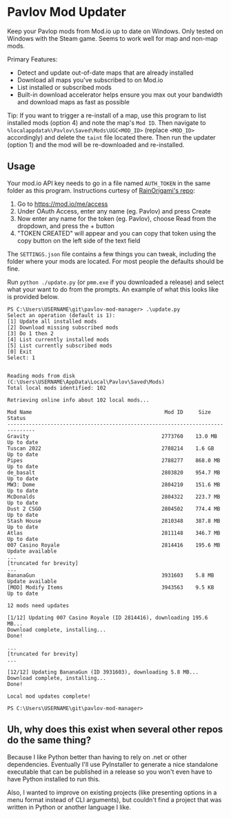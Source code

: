 # Pavlov Mod Updater
Keep your Pavlop mods from Mod.io up to date on Windows. Only tested on Windows with the Steam game. Seems to work well for map and non-map mods.

Primary Features:
- Detect and update out-of-date maps that are already installed
- Download all maps you've subscribed to on Mod.io
- List installed or subscribed mods
- Built-in download accelerator helps ensure you max out your bandwidth and download maps as fast as possible

Tip: If you want to trigger a re-install of a map, use this program to list installed mods (option 4) and note the map's `Mod ID`. Then navigate to `%localappdata%\Pavlov\Saved\Mods\UGC<MOD_ID>` (replace `<MOD_ID>` accordingly) and delete the `taint` file located there. Then run the updater (option 1) and the mod will be re-downloaded and re-installed.  

## Usage
Your mod.io API key needs to go in a file named `AUTH_TOKEN` in the same folder as this program. Instructions curtesy of [RainOrigami's repo](https://github.com/RainOrigami/DownloadPavlovMapsFromModIo):

1. Go to https://mod.io/me/access
2. Under OAuth Access, enter any name (eg. Pavlov) and press Create
3. Now enter any name for the token (eg. Pavlov), choose Read from the dropdown, and press the + button
4. "TOKEN CREATED" will appear and you can copy that token using the copy button on the left side of the text field

The `SETTINGS.json` file contains a few things you can tweak, including the folder where your mods are located. For most people the defaults should be fine.

Run `python ./update.py` (or `pmm.exe` if you downloaded a release) and select what your want to do from the prompts. An example of what this looks like is provided below.
```
PS C:\Users\USERNAME\git\pavlov-mod-manager> .\update.py
Select an operation (default is 1):
[1] Update all installed mods
[2] Download missing subscribed mods
[3] Do 1 then 2
[4] List currently installed mods
[5] List currently subscribed mods
[0] Exit
Select: 1


Reading mods from disk (C:\Users\USERNAME\AppData\Local\Pavlov\Saved\Mods)
Total local mods identified: 102

Retrieving online info about 102 local mods...

Mod Name                                           Mod ID     Size       Status
-------------------------------------------------------------------------------
Gravity                                           2773760    13.0 MB    Up to date
Tuscan 2022                                       2788214    1.6 GB     Up to date
Pipes                                             2788277    868.0 MB   Up to date
de_basalt                                         2803820    954.7 MB   Up to date
MW3: Dome                                         2804210    151.6 MB   Up to date
McDonalds                                         2804322    223.7 MB   Up to date
Dust 2 CSGO                                       2804502    774.4 MB   Up to date
Stash House                                       2810348    387.8 MB   Up to date
Atlas                                             2811148    346.7 MB   Up to date
007 Casino Royale                                 2814416    195.6 MB   Update available
...
[truncated for brevity]
...
BananaGun                                         3931603    5.8 MB     Update available
[MOD] Modify Items                                3943563    9.5 KB     Up to date

12 mods need updates

[1/12] Updating 007 Casino Royale (ID 2814416), downloading 195.6 MB...
Download complete, installing...
Done!

...
[truncated for brevity]
...

[12/12] Updating BananaGun (ID 3931603), downloading 5.8 MB...
Download complete, installing...
Done!

Local mod updates complete!

PS C:\Users\USERNAME\git\pavlov-mod-manager>
```

## Uh, why does this exist when several other repos do the same thing?
Because I like Python better than having to rely on .net or other dependencies. Eventually I'll use PyInstaller to generate a nice standalone executable that can be published in a release so you won't even have to have Python installed to run this.

Also, I wanted to improve on existing projects (like presenting options in a menu format instead of CLI arguments), but couldn't find a project that was written in Python or another language I like.
